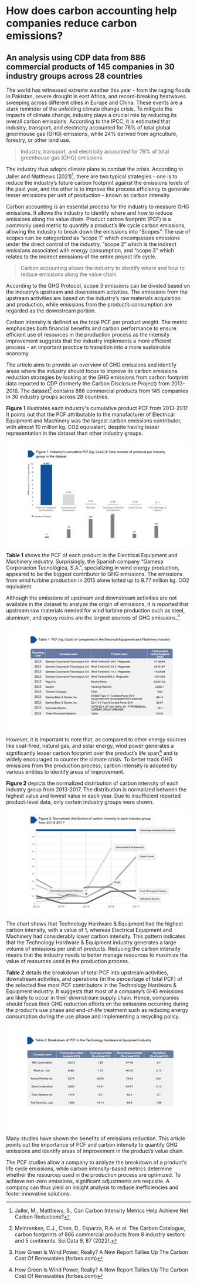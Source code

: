 # How does carbon accounting help companies reduce carbon emissions? 
## An analysis using CDP data from 886 commercial products of 145 companies in 30 industry groups across 28 countries

The world has witnessed extreme weather this year - from the raging floods in Pakistan, severe drought in east Africa, and record-breaking heatwaves sweeping across different cities in Europe and China. These events are a stark reminder of the unfolding climate change crisis. To mitigate the impacts of climate change, industry plays a crucial role by reducing its overall carbon emissions. According to the IPCC, it is estimated that industry, transport, and electricity accounted for 76% of total global greenhouse gas (GHG) emissions, while 24% derived from agriculture, forestry, or other land use. 

> Industry, transport, and electricity accounted for 76% of total greenhouse gas (GHG) emissions.

The industry thus adopts climate plans to combat the crisis. According to Jaller and Matthews (2021)[^1], there are two typical strategies - one is to reduce the industry’s future carbon footprint against the emissions levels of the past year, and the other is to improve the process efficiency to generate lesser emissions per unit of production – known as carbon intensity.

Carbon accounting is an essential process for the industry to measure GHG emissions. It allows the industry to identify where and how to reduce emissions along the value chain. Product carbon footprint (PCF) is a commonly used metric to quantify a product’s life cycle carbon emissions, allowing the industry to break down the emissions into “Scopes”. The use of scopes can be categorized as “scope 1” which encompasses emissions under the direct control of the industry, “scope 2” which is the indirect emissions associated with energy consumption, and “scope 3” which relates to the indirect emissions of the entire project life cycle. 

> Carbon accounting allows the industry to identify where and how to reduce emissions along the value chain.

According to the GHG Protocol, scope 3 emissions can be divided based on the industry’s upstream and downstream activities. The emissions from the upstream activities are based on the industry’s raw materials acquisition and production, while emissions from the product’s consumption are regarded as the downstream portion. 

Carbon intensity is defined as the total PCF per product weight. The metric emphasizes both financial benefits and carbon performance to ensure efficient use of resources in the production process as the intensity improvement suggests that the industry implements a more efficient process - an important practice to transition into a more sustainable economy.

The article aims to provide an overview of GHG emissions and identify areas where the industry should focus to improve its carbon emissions reduction strategies by looking at the GHG emissions from carbon footprint data reported to CDP (formerly the Carbon Disclosure Project) from 2013-2016. The dataset[^2] contains 886 commercial products from 145 companies in 30 industry groups across 28 countries. 

**Figure 1** illustrates each industry's cumulative product PCF from 2013-2017. It points out that the PCF attributable to the manufacturer of Electrical Equipment and Machinery was the largest carbon emissions contributor, with almost 10 million kg. CO2 equivalent, despite having lesser representation in the dataset than other industry groups. 

![fig1_carbon](./img/fig1_carbon.jpg)

**Table 1** shows the PCF of each product in the Electrical Equipment and Machinery industry. Surprisingly, the Spanish company “Gamesa Corporación Tecnológica, S.A.”, specializing in wind energy production, appeared to be the biggest contributor to GHG emissions. The emissions from wind turbine production in 2015 alone totted up to 9.77 million kg. CO2 equivalent.

Although the emissions of upstream and downstream activities are not available in the dataset to analyze the origin of emissions, it is reported that upstream raw materials needed for wind turbine production such as steel, aluminum, and epoxy resins are the largest sources of GHG emissions.[^3]

![table1_carbon](./img/table1_carbon.jpg)

However, it is important to note that, as compared to other energy sources like coal-fired, natural gas, and solar energy, wind power generates a significantly lesser carbon footprint over the product’s life span[^4] and is widely encouraged to counter the climate crisis. To better track GHG emissions from the production process, carbon intensity is adopted by various entities to identify areas of improvement. 

**Figure 2** depicts the normalized distribution of carbon intensity of each industry group from 2013-2017. The distribution is normalized between the highest value and lowest value in each year. Due to insufficient reported product-level data, only certain industry groups were shown. 

![fig2_carbon](./img/fig2_carbon.jpg)

The chart shows that Technology Hardware & Equipment had the highest carbon intensity, with a value of 1, whereas Electrical Equipment and Machinery had considerably lower carbon intensity. This pattern indicates that the Technology Hardware & Equipment industry generates a large volume of emissions per unit of products. Reducing the carbon intensity means that the industry needs to better manage resources to maximize the value of resources used in the production process.

**Table 2** details the breakdown of total PCF into upstream activities, downstream activities, and operations (in the percentage of total PCF) of the selected five most PCF contributors in the Technology Hardware & Equipment industry. It suggests that most of a company’s GHG emissions are likely to occur in their downstream supply chain. Hence, companies should focus their GHG reduction efforts on the emissions occurring during the product’s use phase and end-of-life treatment such as reducing energy consumption during the use phase and implementing a recycling policy.

![table2_carbon](./img/table2_carbon.jpg)

Many studies have shown the benefits of emissions reduction. This article points out the importance of PCF and carbon intensity to quantify GHG emissions and identify areas of improvement in the product’s value chain. 

The PCF studies allow a company to analyze the breakdown of a product’s life cycle emissions, while carbon intensity-based metrics determine whether the resources used in the production process are optimized. To achieve net-zero emissions, significant adjustments are requisite. A company can thus yield an insight analysis to reduce inefficiencies and foster innovative solutions. 


[^1]: Jaller, M., Matthews, S., Can Carbon Intensity Metrics Help Achieve Net Carbon Reductions?
[^2]: Meinrenken, C.J., Chen, D., Esparza, R.A. et al. The Carbon Catalogue, carbon footprints of 866 commercial products from 8 industry sectors and 5 continents. Sci Data 9, 87 (2022). 
[^3]: How Green Is Wind Power, Really? A New Report Tallies Up The Carbon Cost Of Renewables (forbes.com)
[^4]: How Green Is Wind Power, Really? A New Report Tallies Up The Carbon Cost Of Renewables (forbes.com)